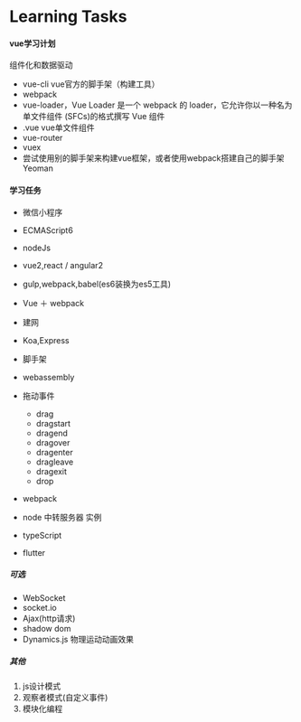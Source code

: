 # Learning Tasks

#### vue学习计划

组件化和数据驱动

* vue-cli vue官方的脚手架（构建工具）
* webpack
* vue-loader，Vue Loader 是一个 webpack 的 loader，它允许你以一种名为单文件组件 (SFCs)的格式撰写 Vue 组件
* .vue vue单文件组件
* vue-router
* vuex
* 尝试使用别的脚手架来构建vue框架，或者使用webpack搭建自己的脚手架 Yeoman


#### 学习任务
* 微信小程序
* ECMAScript6
* nodeJs
* vue2,react / angular2
* gulp,webpack,babel(es6装换为es5工具)
* Vue ＋ webpack
* 建网
* Koa,Express
* 脚手架

* webassembly
* 拖动事件
    - drag
    - dragstart
    - dragend
    - dragover
    - dragenter
    - dragleave
    - dragexit
    - drop
* webpack
* node 中转服务器 实例
* typeScript
* flutter

##### 可选
* WebSocket
* socket.io
* Ajax(http请求)
* shadow dom
* Dynamics.js 物理运动动画效果

##### 其他
1. js设计模式
2. 观察者模式(自定义事件)
3. 模块化编程